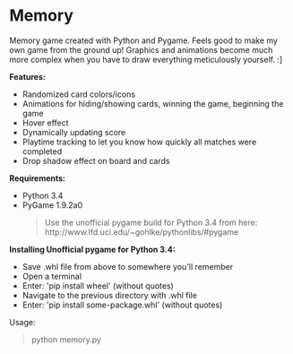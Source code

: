 # Memory

Memory game created with Python and Pygame. Feels good to make my own game from the ground up! Graphics and animations become much more complex when you have to draw everything meticulously yourself. :]

<b>Features:</b>
* Randomized card colors/icons
* Animations for hiding/showing cards, winning the game, beginning the game
* Hover effect
* Dynamically updating score
* Playtime tracking to let you know how quickly all matches were completed
* Drop shadow effect on board and cards

<b>Requirements:</b>
* Python 3.4
* PyGame 1.9.2a0
  <blockquote>Use the unofficial pygame build for Python 3.4 from here: http://www.lfd.uci.edu/~gohlke/pythonlibs/#pygame</blockquote>

<b>Installing Unofficial pygame for Python 3.4:</b>
* Save .whl file from above to somewhere you'll remember
* Open a terminal
* Enter: 'pip install wheel' (without quotes)
* Navigate to the previous directory with .whl file
* Enter: 'pip install some-package.whl' (without quotes)


Usage: <blockquote>python memory.py</blockquote>
